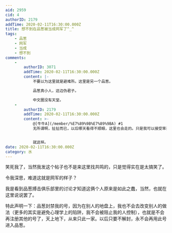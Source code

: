 ```yaml
---
aid: 2959
cid: 4
authorID: 2179
addTime: 2020-02-11T16:30:00.000Z
title: 想不到在品葱被当成网军了^_^
tags:
    - 品葱
    - 网军
    - 当成
    - 想不到
comments:
    -
        authorID: 3071
        addTime: 2020-02-11T16:30:00.000Z
        content: |-
            不要以为这里就是避难所。这里是另一个品葱。

            品葱真小人，这边伪君子。

            中文圈没有天堂。
    -
        authorID: 2179
        addTime: 2020-02-11T16:30:00.000Z
        content: >-
            @[牛牛A](/member/%E7%89%9B%E7%89%9BA) #1
            无所谓啊，扯扯而已，以后哪天看得不顺眼，这里也会走的。只是我可以接受笨蛋，但不接受愚蠢。笨蛋是水平不够，心底不坏，但蠢货是垃圾，不可救药。就懦夫斯基和救护车那俩的水平能力，连敌友都分不出来，何必呢。


            就这样。
date: 2020-02-11T16:30:00.000Z
category: 水
---
```


笑死我了，当然我发这个帖子也不是来这里找共鸣的，只是觉得实在是太搞笑了。

令我深思，难道这就是网军的样子？

我是看到品葱搏击俱乐部里的讨论才知道这俩个人原来是如此之蠢，当然，也就在这里说说罢了。

特此声明一下：品葱封禁我的号，因为在别人的地盘上，我也不会去改变别人的做法（更多的其实是避免心理学上的陷阱，我不会被阻止我的人控制），也就是不会再注册其他的号了，天上地下，从来只此一家。以后只要不解封，永不会再用此号进入品葱。
